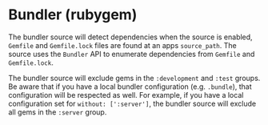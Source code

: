 # Bundler (rubygem)

The bundler source will detect dependencies when the source is enabled, `Gemfile` and `Gemfile.lock` files are found at an apps `source_path`.  The source uses the `Bundler` API to enumerate dependencies from `Gemfile` and `Gemfile.lock`.

The bundler source will exclude gems in the `:development` and `:test` groups.  Be aware that if you have a local
bundler configuration (e.g. `.bundle`), that configuration will be respected as well.  For example, if you have a local
configuration set for `without: [':server']`, the bundler source will exclude all gems in the `:server` group.

